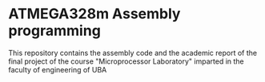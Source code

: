 # ATMEGA328m Assembly programming

This repository contains the assembly code and the academic report of the final project
of the course "Microprocessor Laboratory" imparted in the faculty of engineering of UBA

